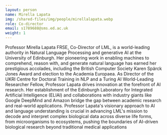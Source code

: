 ```yaml
---
layout: person
name: Mirella Lapata
img: /shared-files/img/people/mirellalapata.webp
role: Co-director
email: s1789688@sms.ed.ac.uk 
weight: 1
---
```

Professor Mirella Lapata FRSE, Co-Director of LML, is a world-leading authority in Natural Language Processing and generative AI at the University of Edinburgh. Her pioneering work in enabling machines to comprehend, reason with, and generate natural language has earned her prestigious accolades, including the British Computer Society Karen Spärck Jones Award and election to the Academia Europaea. As Director of the UKRI Centre for Doctoral Training in NLP and a Turing AI World-Leading Researcher Fellow, Professor Lapata drives innovation at the forefront of AI research. Her establishment of the Edinburgh Laboratory for Integrated Artificial Intelligence (ELIAI) and collaborations with industry giants like Google DeepMind and Amazon bridge the gap between academic research and real-world applications. Professor Lapata's visionary approach to AI and language understanding is crucial in advancing LML's mission to decode and interpret complex biological data across diverse life forms, from microorganisms to ecosystems, pushing the boundaries of AI-driven biological research beyond traditional medical applications
